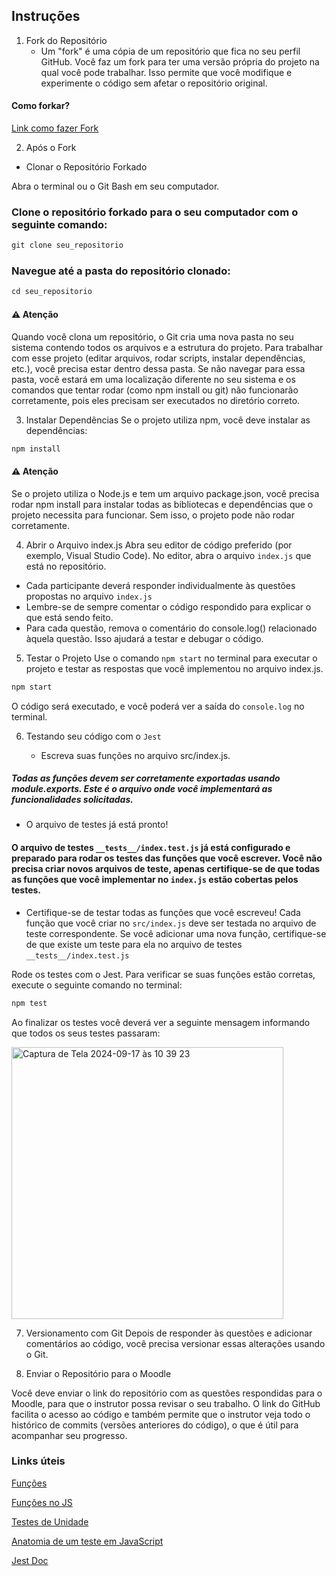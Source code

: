 ## Instruções

1. Fork do Repositório
   - Um "fork" é uma cópia de um repositório que fica no seu perfil GitHub. Você faz um fork para ter uma versão própria do projeto na qual você pode trabalhar. Isso permite que você modifique e experimente o código sem afetar o repositório original.

     
#### Como forkar?

[Link como fazer Fork](https://github.com/campinho-digital/Como-fazer-um-Fork)

2. Após o Fork

- Clonar o Repositório Forkado
  
Abra o terminal ou o Git Bash em seu computador.


### Clone o repositório forkado para o seu computador com o seguinte comando:

~~~javascript
git clone seu_repositorio
~~~


### Navegue até a pasta do repositório clonado:

~~~javascript
cd seu_repositorio
~~~

#### ⚠️ Atenção 

Quando você clona um repositório, o Git cria uma nova pasta no seu sistema contendo todos os arquivos e a estrutura do projeto. Para trabalhar com esse projeto (editar arquivos, rodar scripts, instalar dependências, etc.), você precisa estar dentro dessa pasta. Se não navegar para essa pasta, você estará em uma localização diferente no seu sistema e os comandos que tentar rodar (como npm install ou git) não funcionarão corretamente, pois eles precisam ser executados no diretório correto.


3. Instalar Dependências
Se o projeto utiliza npm, você deve instalar as dependências:

~~~javascript
npm install

~~~

#### ⚠️ Atenção 
Se o projeto utiliza o Node.js e tem um arquivo package.json, você precisa rodar npm install para instalar todas as bibliotecas e dependências que o projeto necessita para funcionar. Sem isso, o projeto pode não rodar corretamente.

4. Abrir o Arquivo index.js
Abra seu editor de código preferido (por exemplo, Visual Studio Code).
No editor, abra o arquivo `index.js` que está no repositório.

- Cada participante deverá responder individualmente às questões propostas no arquivo `index.js`
- Lembre-se de sempre comentar o código respondido para explicar o que está sendo feito.
- Para cada questão, remova o comentário do console.log() relacionado àquela questão. Isso ajudará a testar e debugar o código.


5. Testar o Projeto
Use o comando `npm start` no terminal para executar o projeto e testar as respostas que você implementou no arquivo index.js.

~~~javascript
npm start
~~~

O código será executado, e você poderá ver a saída do `console.log` no terminal.

6. Testando seu código com o  `Jest`

   - Escreva suas funções no arquivo src/index.js.
  ##### Todas as funções devem ser corretamente exportadas usando module.exports. Este é o arquivo onde você implementará as funcionalidades solicitadas.

   - O arquivo de testes já está pronto!
#### O arquivo de testes `__tests__/index.test.js` já está configurado e preparado para rodar os testes das funções que você escrever. Você não precisa criar novos arquivos de teste, apenas certifique-se de que todas as funções que você implementar no `index.js` estão cobertas pelos testes.

- Certifique-se de testar todas as funções que você escreveu!
Cada função que você criar no `src/index.js` deve ser testada no arquivo de teste correspondente. Se você adicionar uma nova função, certifique-se de que existe um teste para ela no arquivo de testes `__tests__/index.test.js`

Rode os testes com o Jest.
Para verificar se suas funções estão corretas, execute o seguinte comando no terminal:

~~~javascript
npm test
~~~

Ao finalizar os testes você deverá ver a seguinte mensagem informando que todos os seus testes passaram:

<img width="435" alt="Captura de Tela 2024-09-17 às 10 39 23" src="https://github.com/user-attachments/assets/5b725553-d228-455e-ba8c-c2c7f719a58e">

7. Versionamento com Git
Depois de responder às questões e adicionar comentários ao código, você precisa versionar essas alterações usando o Git.

8. Enviar o Repositório para o Moodle

Você deve enviar o link do repositório com as questões respondidas para o Moodle, para que o instrutor possa revisar o seu trabalho. O link do GitHub facilita o acesso ao código e também permite que o instrutor veja todo o histórico de commits (versões anteriores do código), o que é útil para acompanhar seu progresso.


### Links úteis


[Funções](https://developer.mozilla.org/pt-BR/docs/Web/JavaScript/Guide/Functions)

[Funções no JS](https://www.javascriptprogressivo.net/2018/12/Funcao-Parametro-Argumento-Retorno.html)

[Testes de Unidade](https://aws.amazon.com/pt/what-is/unit-testing/)

[Anatomia de um teste em JavaScript](https://gabrieluizramos.com.br/anatomia-de-um-teste-em-javascript)

[Jest Doc](https://jestjs.io/pt-BR/docs/setup-teardown#repetindo-a-configura%C3%A7%C3%A3o-para-v%C3%A1rios-testes)





